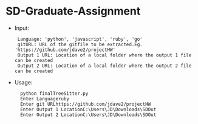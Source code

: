 # SD-Graduate-Assignment
  - Input:
  
         Language: 'python', 'javascript', 'ruby', 'go'
         gitURL: URL of the gitfile to be extracted.Eg. 'https://github.com/jdave2/projectHW'
         Output 1 URL: Location of a local folder where the output 1 file can be created
         Output 2 URL: Location of a local folder where the output 2 file can be created

         
  - Usage: 
  
          python finalTreeSitter.py
          Enter Languageruby
          Enter git URLhttps://github.com/jdave2/projectHW
          Enter Output 1 LocationC:\Users\JD\Downloads\SDOut
          Enter Output 2 LocationC:\Users\JD\Downloads\SDOut
